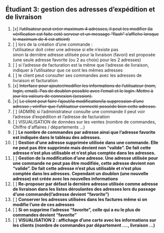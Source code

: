 ## Étudiant 3: gestion des adresses d’expédition et de livraison

1.  [x] ~~l’utilisateur peut créer maximum 4 adresses, il peut les modifier (la vérification est faite coté serveur et un message “flash” s’affiche lorsque le maximum de 4 est atteint)~~
2.  [ ] lors de la création d’une commande : <br>
    l’utilisateur doit créer une adresse si elle n’existe pas<br> 
    sinon la dernière adresse utilisée pour la livraison (favori) est proposée (une seule adresse favorite (ou 2 au choix) pour les 2 adresses)
3.  [ ] si l’adresse de facturation est la même que l’adresse de livraison, indiquer à l’utilisateur que ce sont les mêmes adresses
4.  [ ] le client peut consulter ses commandes avec les adresses de livraison et facturation
5.  [x] ~~Interface pour ajouter/modifier les informations de l’utilisateur (nom, login, email). Pas de doublon possible avec l’email et le login. Mettre à jour les valeurs de connexion (session).~~
6.  [x] ~~Le client peut faire l’ajout/la modification/la suppression d’une adresse ; vérifier que l’utilisateur connecté possède bien cette adresse.~~
7.  [ ] (ADMIN) si l’administrateur consulte une commande il peut voir l’adresse d’expédition et l’adresse de facturation
8.  [ ] VISUALISATION de données sur les ventes (nombre de commandes, Chiffre d'affaires / départements …)
9.  [ ] **Le nombre de commandes par adresse ainsi que l’adresse favorite est indiquée dans le tableau des adresses.**
10. [ ] **Gestion d’une adresse supprimée utilisée dans une commande. Elle ne peut pas être supprimée mais devient non “valide”. De fait cette adresse n’est plus utilisable et n’est plus comptée dans les adresses.**
11. [ ] **Gestion de la modification d’une adresse. Une adresse utilisée pour une commande ne peut pas être modifiée, cette adresse devient non “valide”. De fait cette adresse n’est plus utilisable et n’est plus comptée dans les adresses. Cependant un doublon (une nouvelle adresse) est créée avec les nouvelles informations**
12. [ ] **Re-proposer par défaut la dernière adresse utilisée comme adresse de livraison dans les listes déroulantes des adresses lors du passage d’une commande(l’adresse devient “favorite”)**
13. [ ] **Conserver les adresses utilisées dans les factures même si on modifie l’une de ces adresses**
14. [ ] **Si on supprime l’adresse “favorite”, celle qui a eu le plus de commandes devient “favorite”**
15. [ ] **VISUALISATION 2 : affichage d’une carte avec les informations sur les clients (nombre de commandes par département …., livraison …)**















